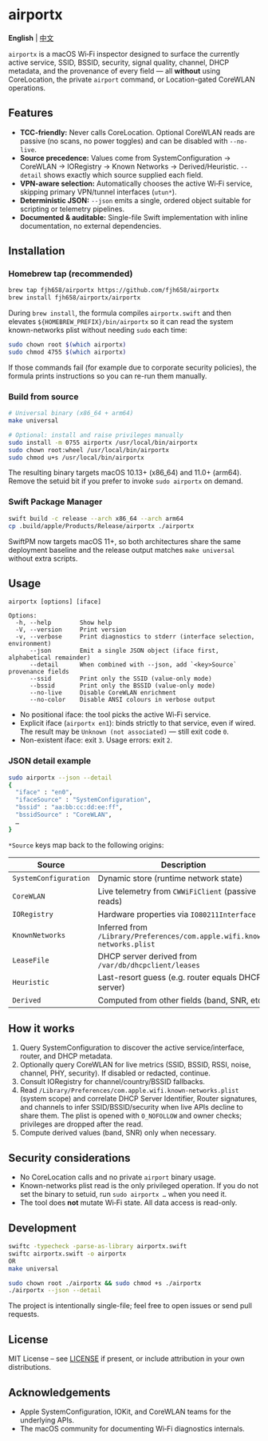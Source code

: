 # airportx

**English** | [中文](./README_zh.md)

`airportx` is a macOS Wi‑Fi inspector designed to surface the currently active
service, SSID, BSSID, security, signal quality, channel, DHCP metadata, and the
provenance of every field — all **without** using CoreLocation, the private
`airport` command, or Location-gated CoreWLAN operations.

## Features

- **TCC-friendly:** Never calls CoreLocation. Optional CoreWLAN reads are
  passive (no scans, no power toggles) and can be disabled with `--no-live`.
- **Source precedence:** Values come from SystemConfiguration → CoreWLAN →
  IORegistry → Known Networks → Derived/Heuristic. `--detail` shows exactly
  which source supplied each field.
- **VPN-aware selection:** Automatically chooses the active Wi‑Fi service,
  skipping primary VPN/tunnel interfaces (`utun*`).
- **Deterministic JSON:** `--json` emits a single, ordered object suitable for
  scripting or telemetry pipelines.
- **Documented & auditable:** Single-file Swift implementation with inline
  documentation, no external dependencies.

## Installation

### Homebrew tap (recommended)

```bash
brew tap fjh658/airportx https://github.com/fjh658/airportx
brew install fjh658/airportx/airportx
```

During `brew install`, the formula compiles `airportx.swift` and then elevates
`${HOMEBREW_PREFIX}/bin/airportx` so it can read the system known-networks plist
without needing `sudo` each time:

```bash
sudo chown root $(which airportx)
sudo chmod 4755 $(which airportx)
```

If those commands fail (for example due to corporate security policies), the
formula prints instructions so you can re-run them manually.

### Build from source

```bash
# Universal binary (x86_64 + arm64)
make universal

# Optional: install and raise privileges manually
sudo install -m 0755 airportx /usr/local/bin/airportx
sudo chown root:wheel /usr/local/bin/airportx
sudo chmod u+s /usr/local/bin/airportx
```

The resulting binary targets macOS 10.13+ (x86_64) and 11.0+ (arm64). Remove the
setuid bit if you prefer to invoke `sudo airportx` on demand.

### Swift Package Manager

```bash
swift build -c release --arch x86_64 --arch arm64
cp .build/apple/Products/Release/airportx ./airportx
```

SwiftPM now targets macOS 11+, so both architectures share the same deployment
baseline and the release output matches `make universal` without extra scripts.

## Usage

```text
airportx [options] [iface]

Options:
  -h, --help        Show help
  -V, --version     Print version
  -v, --verbose     Print diagnostics to stderr (interface selection, environment)
      --json        Emit a single JSON object (iface first, alphabetical remainder)
      --detail      When combined with --json, add `<key>Source` provenance fields
      --ssid        Print only the SSID (value-only mode)
      --bssid       Print only the BSSID (value-only mode)
      --no-live     Disable CoreWLAN enrichment
      --no-color    Disable ANSI colours in verbose output
```

- No positional iface: the tool picks the active Wi‑Fi service.
- Explicit iface (`airportx en1`): binds strictly to that service, even if wired.
  The result may be `Unknown (not associated)` — still exit code `0`.
- Non-existent iface: exit `3`. Usage errors: exit `2`.

### JSON detail example

```bash
sudo airportx --json --detail
{
  "iface" : "en0",
  "ifaceSource" : "SystemConfiguration",
  "bssid" : "aa:bb:cc:dd:ee:ff",
  "bssidSource" : "CoreWLAN",
  …
}
```

`*Source` keys map back to the following origins:

| Source                 | Description                                                     |
| ---------------------- | --------------------------------------------------------------- |
| `SystemConfiguration`  | Dynamic store (runtime network state)                           |
| `CoreWLAN`             | Live telemetry from `CWWiFiClient` (passive reads)              |
| `IORegistry`           | Hardware properties via `IO80211Interface`                     |
| `KnownNetworks`        | Inferred from `/Library/Preferences/com.apple.wifi.known-networks.plist` |
| `LeaseFile`            | DHCP server derived from `/var/db/dhcpclient/leases`           |
| `Heuristic`            | Last-resort guess (e.g. router equals DHCP server)             |
| `Derived`              | Computed from other fields (band, SNR, etc.)                    |

## How it works

1. Query SystemConfiguration to discover the active service/interface, router,
   and DHCP metadata.
2. Optionally query CoreWLAN for live metrics (SSID, BSSID, RSSI, noise, channel,
   PHY, security). If disabled or redacted, continue.
3. Consult IORegistry for channel/country/BSSID fallbacks.
4. Read `/Library/Preferences/com.apple.wifi.known-networks.plist` (system
   scope) and correlate DHCP Server Identifier, Router signatures, and channels
   to infer SSID/BSSID/security when live APIs decline to share them. The plist
   is opened with `O_NOFOLLOW` and owner checks; privileges are dropped after
   the read.
5. Compute derived values (band, SNR) only when necessary.

## Security considerations

- No CoreLocation calls and no private `airport` binary usage.
- Known-networks plist read is the only privileged operation. If you do not set
  the binary to setuid, run `sudo airportx …` when you need it.
- The tool does **not** mutate Wi‑Fi state. All data access is read-only.

## Development

```bash
swiftc -typecheck -parse-as-library airportx.swift
swiftc airportx.swift -o airportx
OR
make universal

sudo chown root ./airportx && sudo chmod +s ./airportx
./airportx --json --detail
```

The project is intentionally single-file; feel free to open issues or send pull
requests.

## License

MIT License – see [LICENSE](LICENSE) if present, or include attribution in your
own distributions.

## Acknowledgements

- Apple SystemConfiguration, IOKit, and CoreWLAN teams for the underlying APIs.
- The macOS community for documenting Wi‑Fi diagnostics internals.
